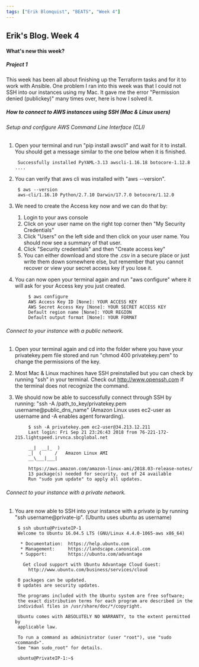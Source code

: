 ```yaml
---
tags: ["Erik Blomquist", "BEATS", "Week 4"]
---
```

## Erik's Blog. Week 4
#### What's new this week?

##### Project 1
This week has been all about finishing up the Terraform tasks and for it to work with Ansible. One problem I ran into this week was that I could not SSH into our instances using my Mac. It gave me the error "Permission denied (publickey)" many times over, here is how I solved it.

##### How to connect to AWS instances using SSH (Mac & Linux users)

###### Setup and configure AWS Command Line Interface (CLI)
1. Open your terminal and run "pip install awscli" and wait for it to install. You should
get a message similar to the one below when it is finished.

		Successfully installed PyYAML-3.13 awscli-1.16.18 botocore-1.12.8 ....

2. You can verify that aws cli was installed with "aws --version".

		$ aws --version
		aws-cli/1.16.10 Python/2.7.10 Darwin/17.7.0 botocore/1.12.0

3. We need to create the Access key now and we can do that by:
	1. Login to your aws console
	2. Click on your user name on the right top corner then "My Security Credentials"
	3. Click "Users" on the left side and then click on your user name. You should
	   now see a summary of that user.
	4. Click "Security credentials" and then "Create access key"
	5. You can either download and store the .csv in a secure place or just write them
	   down somewhere else, but remember that you cannot recover or view your secret
	   access key if you lose it.


4. You can now open your terminal again and run "aws configure" where it will ask for
	your Access key you just created.

			$ aws configure
			AWS Access Key ID [None]: YOUR ACCESS KEY
			AWS Secret Access Key [None]: YOUR SECRET ACCESS KEY
			Default region name [None]: YOUR REGION
			Default output format [None]: YOUR FORMAT

###### Connect to your instance with a public network.
1. Open your terminal again and cd into the folder where you have your privatekey.pem
file stored and run "chmod 400 privatekey.pem" to change the permissions of the key.
2. Most Mac & Linux machines have SSH preinstalled but you can check by running "ssh" in your terminal. Check out http://www.openssh.com if the terminal does not recognize the command.
3. We should now be able to successfully connect through SSH by running: "ssh -A /path_to_key/privatekey.pem username@public_dns_name"
 (Amazon Linux uses ec2-user as username and -A enables agent forwarding).

			$ ssh -A privatekey.pem ec2-user@34.213.12.211
			Last login: Fri Sep 21 23:26:43 2018 from 76-221-172-215.lightspeed.irvnca.sbcglobal.net

            __|  __|_  )
            _|  (     /   Amazon Linux AMI
            __\___|___|

			https://aws.amazon.com/amazon-linux-ami/2018.03-release-notes/
			13 package(s) needed for security, out of 24 available
			Run "sudo yum update" to apply all updates.

###### Connect to your instance with a private network.
1. You are now able to SSH into your instance with a private ip by running "ssh username@private-ip". (Ubuntu uses ubuntu as username)

		$ ssh ubuntu@PrivateIP-1
		Welcome to Ubuntu 16.04.5 LTS (GNU/Linux 4.4.0-1065-aws x86_64)

		 * Documentation:  https://help.ubuntu.com
		 * Management:     https://landscape.canonical.com
		 * Support:        https://ubuntu.com/advantage

		  Get cloud support with Ubuntu Advantage Cloud Guest:
		    http://www.ubuntu.com/business/services/cloud

		0 packages can be updated.
		0 updates are security updates.

		The programs included with the Ubuntu system are free software;
		the exact distribution terms for each program are described in the
		individual files in /usr/share/doc/*/copyright.

		Ubuntu comes with ABSOLUTELY NO WARRANTY, to the extent permitted by
		applicable law.

		To run a command as administrator (user "root"), use "sudo <command>".
		See "man sudo_root" for details.

		ubuntu@PrivateIP-1:~$
